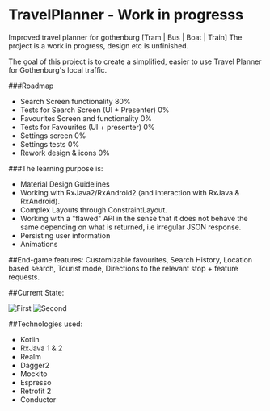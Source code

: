 # TravelPlanner - Work in progresss
Improved travel planner for gothenburg [Tram | Bus | Boat | Train]
The project is a work in progress, design etc is unfinished.

The goal of this project is to create a simplified, easier to use Travel Planner for Gothenburg's local traffic.

###Roadmap
- Search Screen functionality 80%
- Tests for Search Screen (UI + Presenter) 0%
- Favourites Screen and functionality 0%
- Tests for Favourites (UI + presenter) 0%
- Settings screen 0%
- Settings tests 0%
- Rework design & icons 0%


###The learning purpose is:  
- Material Design Guidelines   
- Working with RxJava2/RxAndroid2 (and interaction with RxJava & RxAndroid).  
- Complex Layouts through ConstraintLayout.
- Working with a "flawed" API in the sense that it does not behave the same depending on what is returned, i.e irregular JSON response.  
- Persisting user information  
- Animations

##End-game features:
Customizable favourites, Search History, Location based search, Tourist mode, Directions to the relevant stop + feature requests.

##Current State:

![First](https://cloud.githubusercontent.com/assets/3669105/21563881/dbba7f02-ce86-11e6-8960-eabcef68442b.gif)
![Second](https://cloud.githubusercontent.com/assets/3669105/21563880/dbb9da70-ce86-11e6-8f6f-7ca9c7192aa7.gif)



##Technologies used:
- Kotlin
- RxJava 1 & 2
- Realm
- Dagger2
- Mockito
- Espresso
- Retrofit 2
- Conductor


